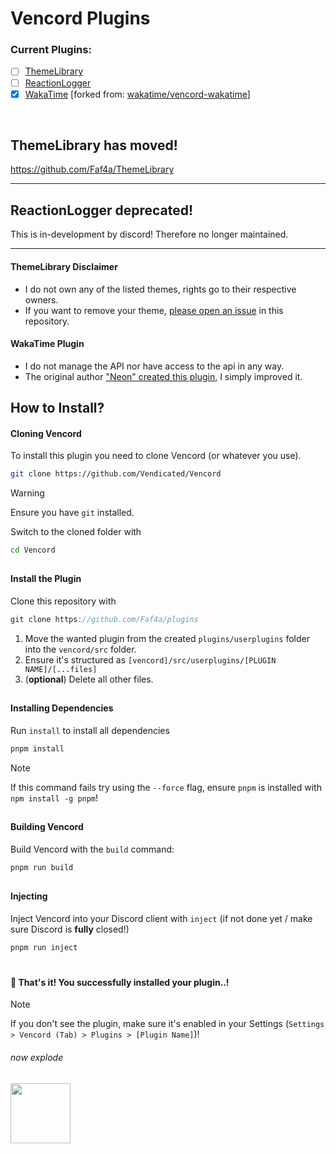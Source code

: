 # Vencord Plugins

### Current Plugins:
- [ ] [ThemeLibrary](https://github.com/Faf4a/ThemeLibrary)
- [ ] [ReactionLogger](https://discord.com)
- [x] [WakaTime](https://github.com/Faf4a/plugins/tree/main/userplugins/wakatime) [forked from: [wakatime/vencord-wakatime](https://github.com/wakatime/vencord-wakatime)]
<br/>

## ThemeLibrary has moved!

https://github.com/Faf4a/ThemeLibrary

---

## ReactionLogger deprecated!

This is in-development by discord! Therefore no longer maintained.

---

#### ThemeLibrary Disclaimer

- I do not own any of the listed themes, rights go to their respective owners.
- If you want to remove your theme, [please open an issue](https://github.com/Faf4a/plugins/issues/new?assignees=&labels=removal&projects=&template=request_removal.yml&title=Theme+Removal) in this repository.

#### WakaTime Plugin

- I do not manage the API nor have access to the api in any way.
- The original author ["Neon" created this plugin](https://github.com/wakatime/vencord-wakatime), I simply improved it.

## How to Install?
#### Cloning Vencord
To install this plugin you need to clone Vencord (or whatever you use).

```bash
git clone https://github.com/Vendicated/Vencord
```
> [!WARNING]
> Ensure you have `git` installed.

Switch to the cloned folder with
```bash
cd Vencord
```

##
#### Install the Plugin

Clone this repository with 
```js
git clone https://github.com/Faf4a/plugins
```

1. Move the wanted plugin from the created `plugins/userplugins` folder into the `vencord/src` folder.
2. Ensure it's structured as `[vencord]/src/userplugins/[PLUGIN NAME]/[...files]`
3. (**optional**) Delete all other files.

##
#### Installing Dependencies
Run `install` to install all dependencies
```js
pnpm install
```
> [!NOTE]
> If this command fails try using the `--force` flag, ensure `pnpm` is installed with `npm install -g pnpm`!

##
#### Building Vencord
Build Vencord with the `build` command:
```bash
pnpm run build
```
##
#### Injecting
Inject Vencord into your Discord client with `inject` (if not done yet / make sure Discord is **fully** closed!)

```bash
pnpm run inject
```

#
#### 🎉 That's it! You successfully installed your plugin..!

> [!NOTE]
> If you don't see the plugin, make sure it's enabled in your Settings (`Settings > Vencord (Tab) > Plugins > [Plugin Name]`)!

<h6>now explode</h6> <img src="https://cdn.discordapp.com/emojis/1105406110724268075.webp" width="96" height="96" />
